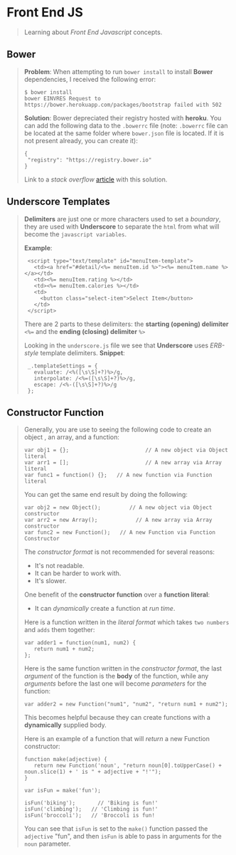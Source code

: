 
Front End JS
===================
> Learning about *Front End Javascript* concepts.

Bower
-------------
> **Problem**:
> When attempting to run ```bower install``` to install **Bower** dependencies, I received the following error:
>
> ```
> $ bower install
>bower EINVRES Request to https://bower.herokuapp.com/packages/bootstrap failed with 502
> ```
>
> **Solution**:
> Bower depreciated their registry hosted with **heroku**. You can add the following data to the ```.bowerrc``` file (note: ```.bowerrc``` file can be located at the same folder where ```bower.json``` file is located. If it is not present already, you can create it):
>
> ```
>{
>  "registry": "https://registry.bower.io"
>}
> ```
>
> Link to a *stack overflow* [article](https://stackoverflow.com/questions/51020317/einvres-request-to-https-bower-herokuapp-com-packages-failed-with-502) with this solution.
>

Underscore Templates
-------------
>**Delimiters** are just one or more characters used to set a *boundary*, they are used with **Underscore** to separate the ```html``` from what will become the ```javascript variables```.
>
>**Example**:
>```
>  <script type="text/template" id="menuItem-template">
>    <td><a href="#detail/<%= menuItem.id %>"><%= menuItem.name %></a></td>
>    <td><%= menuItem.rating %></td>
>    <td><%= menuItem.calories %></td>
>    <td>
>      <button class="select-item">Select Item</button>
>    </td>
>  </script>
>```
>
>There are 2 parts to these delimiters: the **starting (opening) delimiter** ```<%=``` and the **ending (closing) delimiter** ```%>```
>
>Looking in the ```underscore.js``` file we see that **Underscore** uses *ERB-style* template delimiters.
>**Snippet**:
>```
>  _.templateSettings = {
>    evaluate: /<%([\s\S]+?)%>/g,
>    interpolate: /<%=([\s\S]+?)%>/g,
>    escape: /<%-([\s\S]+?)%>/g
>  };
>```
>

Constructor Function
-------------
>Generally, you are use to seeing the following code to create an object , an array, and a function:
>```
>var obj1 = {};                        // A new object via Object literal
>var arr1 = [];                        // A new array via Array literal
>var func1 = function() {};   // A new function via Function literal
>```
>
>You can get the same end result by doing the following:
>```
>var obj2 = new Object();         // A new object via Object constructor
>var arr2 = new Array();            // A new array via Array constructor
>var func2 = new Function();   // A new Function via Function Constructor
>```
>
>The *constructor format* is not recommended for several reasons:
>- It's not readable.
>- It can be harder to work with.
>- It's slower.
>
>One benefit of the **constructor function** over a **function literal**:
>- It can *dynamically* create a function at *run time*.
>
>Here is a function written in the *literal format* which takes ```two numbers``` and ```adds``` them together:
>```
>var adder1 = function(num1, num2) {
>    return num1 + num2;
>};
>```
>
>Here is the same function written in the *constructor format*, the last *argument* of the function is the **body** of the function, while any *arguments* before the last one will become *parameters* for the function:
>```
>var adder2 = new Function("num1", "num2", "return num1 + num2");
>```
>
>This becomes helpful because they can create functions with a **dynamically** supplied body.
>
>Here is an example of a function that will *return* a new Function constructor:
>```
>function make(adjective) {
>    return new Function('noun', "return noun[0].toUpperCase() + noun.slice(1) + ' is " + adjective + "!'");    
>}
>
>var isFun = make('fun');
>
>isFun('biking');       // 'Biking is fun!'
>isFun('climbing');   // 'Climbing is fun!'
>isFun('broccoli');   // 'Broccoli is fun!
>
>```
>
>You can see that ```isFun``` is set to the ```make()``` function passed the ```adjective``` "fun", and then ```isFun``` is able to pass in arguments for the ```noun``` parameter.
>
>
>
